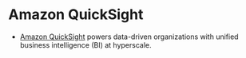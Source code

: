 # Amazon QuickSight
- [Amazon QuickSight](https://aws.amazon.com/quicksight/) powers data-driven organizations with unified business intelligence (BI) at hyperscale.